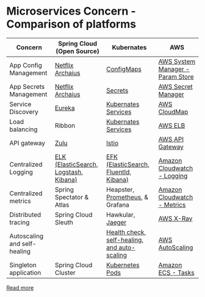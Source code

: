 # Microservices Concern - Comparison of platforms

| Concern                      | Spring Cloud (Open Source)                                                      | Kubernates                                                                                                | AWS                                                                                                                   |
|------------------------------|---------------------------------------------------------------------------------|-----------------------------------------------------------------------------------------------------------|-----------------------------------------------------------------------------------------------------------------------|
| App Config Management        | [Netflix Archaius](https://github.com/Netflix/archaius)                         | [ConfigMaps](../../DevOps-SRE/2_ContainerOrchestration/Kubernates/ConfigMaps.md)                               | [AWS System Manager - Param Store](https://github.com/Anshul619/AWS-Services/tree/main/17_Security/1_DataProtection/AWSSystemManager.md) |
| App Secrets Management       | [Netflix Archaius](https://github.com/Netflix/archaius)                         | [Secrets](../../DevOps-SRE/2_ContainerOrchestration/Kubernates/Secrets.md)                                     | [AWS Secret Manager](https://github.com/Anshul619/AWS-Services/tree/main/17_Security/1_DataProtection/AWSSecretsManager.md)              |
| Service Discovery            | [Eureka](2_ServiceRegistry&Discovery/Eureka.md)                                 | [Kubernates Services](../../DevOps-SRE/2_ContainerOrchestration/Kubernates/Readme.md)                          | [AWS CloudMap](https://github.com/Anshul619/AWS-Services/tree/main/16_NetworkingAndContentDelivery/2_ApplicationNetworking/AWSCloudMap.md)                |
| Load balancing               | Ribbon                                                                          | [Kubernates Services](../../DevOps-SRE/2_ContainerOrchestration/Kubernates/Readme.md)                          | [AWS ELB](https://github.com/Anshul619/AWS-Services/tree/main/16_NetworkingAndContentDelivery/2_ApplicationNetworking/ElasticLoadBalancer/Readme.md)      |
| API gateway                  | [Zulu](1_APIGateway/ZuluAPIGateway.md)                                          | [Istio](https://istio.io/)                                                                                | [AWS API Gateway](https://github.com/Anshul619/AWS-Services/tree/main/16_NetworkingAndContentDelivery/2_ApplicationNetworking/AmazonAPIGateway/Readme.md) |
| Centralized Logging          | [ELK (ElasticSearch, Logstash, Kibana)](../../DevOps-SRE/3_Observability/ELK.md) | [EFK (ElasticSearch, FluentId, Kibana)](../../DevOps-SRE/3_Observability/EFK.md)                           | [Amazon Cloudwatch - Logging](https://github.com/Anshul619/AWS-Services/tree/main/8_ObservabilityLogs/AmazonCloudWatch/CloudwatchLogs.md)        |
| Centralized metrics          | Spring Spectator & Atlas                                                        | Heapster, [Prometheus](../../DevOps-SRE/3_Observability/Prometheus.md), & Grafana                          | [Amazon Cloudwatch - Metrics](https://github.com/Anshul619/AWS-Services/tree/main/8_ObservabilityLogs/AmazonCloudWatch/CloudwatchMetrics.md)     |
| Distributed tracing          | Spring Cloud Sleuth                                                             | Hawkular, [Jaeger](../../DevOps-SRE/3_Observability/Jaeger.md)                                             | [AWS X-Ray](https://github.com/Anshul619/AWS-Services/tree/main/8_ObservabilityLogs/AWSXRay.md)                                                  |
| Autoscaling and self-healing |                                                                                 | [Health check, self-healing, and auto-scaling](../../DevOps-SRE/2_ContainerOrchestration/Kubernates/Readme.md) | [AWS AutoScaling](https://github.com/Anshul619/AWS-Services/tree/main/5_AutoScaling/Readme.md)                            |
| Singleton application        | Spring Cloud Cluster                                                            | [Kubernetes Pods](../../DevOps-SRE/2_ContainerOrchestration/Kubernates/Readme.md)                              | [Amazon ECS - Tasks](https://github.com/Anshul619/AWS-Services/tree/main/3_ContainerOrchestration/AmazonECS/Readme.md)                           |

[Read more](https://en.wikipedia.org/wiki/Microservices)

